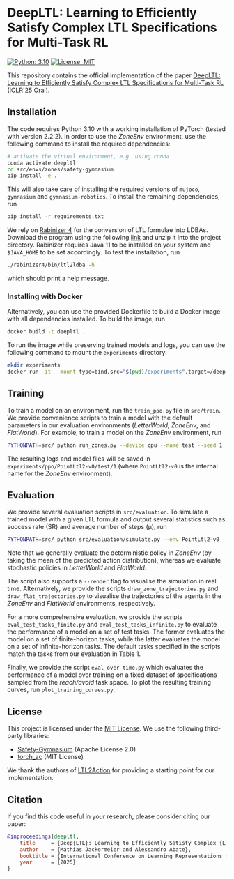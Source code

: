 # DeepLTL: Learning to Efficiently Satisfy Complex LTL Specifications for Multi-Task RL

[![Python: 3.10](https://img.shields.io/badge/Python-3.10-blue.svg)](https://www.python.org/downloads/release/python-3100/)
[![License: MIT](https://img.shields.io/badge/License-MIT-yellow.svg)](https://opensource.org/licenses/MIT)

This repository contains the official implementation of the paper [DeepLTL: Learning to Efficiently Satisfy Complex LTL Specifications for Multi-Task RL](https://openreview.net/pdf?id=9pW2J49flQ) (ICLR'25 Oral).

## Installation
The code requires Python 3.10 with a working installation of PyTorch (tested with version 2.2.2). In order to use the _ZoneEnv_ environment, use the following command to install the required dependencies:
```bash
# activate the virtual environment, e.g. using conda
conda activate deepltl
cd src/envs/zones/safety-gymnasium
pip install -e .
```
This will also take care of installing the required versions of `mujoco`, `gymnasium` and `gymnasium-robotics`. To install the remaining dependencies, run
```bash
pip install -r requirements.txt
```
We rely on [Rabinizer 4](https://www7.in.tum.de/~kretinsk/rabinizer4.html) for the conversion of LTL formulae into LDBAs. Download the program using the following [link](https://www7.in.tum.de/~kretinsk/rabinizer4.zip) and unzip it into the project directory. Rabinizer requires Java 11 to be installed on your system and `$JAVA_HOME` to be set accordingly. To test the installation, run
```bash
./rabinizer4/bin/ltl2ldba -h
```
which should print a help message.

### Installing with Docker
Alternatively, you can use the provided Dockerfile to build a Docker image with all dependencies installed. To build the image, run
```bash
docker build -t deepltl .
```
To run the image while preserving trained models and logs, you can use the following command to mount the `experiments` directory:
```bash
mkdir experiments
docker run -it --mount type=bind,src="$(pwd)/experiments",target=/deep-ltl/experiments deepltl
```

## Training

To train a model on an environment, run the `train_ppo.py` file in `src/train`. We provide convenience scripts to train a model with the default parameters in our evaluation environments (_LetterWorld_, _ZoneEnv_, and _FlatWorld_). For example, to train a model on the _ZoneEnv_ environment, run
```bash
PYTHONPATH=src/ python run_zones.py --device cpu --name test --seed 1
```
The resulting logs and model files will be saved in `experiments/ppo/PointLtl2-v0/test/1` (where `PointLtl2-v0` is the internal name for the _ZoneEnv_ environment).

## Evaluation

We provide several evaluation scripts in `src/evaluation`. To simulate a trained model with a given LTL formula and output several statistics such as success rate (SR) and average number of steps (μ), run
```bash
PYTHONPATH=src/ python src/evaluation/simulate.py --env PointLtl2-v0 --exp test --seed 1 --formula '(!blue U green) & F yellow' --finite --deterministic
```

Note that we generally evaluate the deterministic policy in _ZoneEnv_ (by taking the mean of the predicted action distribution), whereas we evaluate stochastic policies in _LetterWorld_ and _FlatWorld_.

The script also supports a `--render` flag to visualise the simulation in real time. Alternatively, we provide the scripts `draw_zone_trajectories.py` and `draw_flat_trajectories.py` to visualise the trajectories of the agents in the _ZoneEnv_ and _FlatWorld_ environments, respectively.

For a more comprehensive evaluation, we provide the scripts `eval_test_tasks_finite.py` and `eval_test_tasks_infinite.py` to evaluate the performance of a model on a set of test tasks. The former evaluates the model on a set of finite-horizon tasks, while the latter evaluates the model on a set of infinite-horizon tasks. The default tasks specified in the scripts match the tasks from our evaluation in Table 1.

Finally, we provide the script `eval_over_time.py` which evaluates the performance of a model over training on a fixed dataset of specifications sampled from the _reach/avoid_ task space. To plot the resulting training curves, run `plot_training_curves.py`.

## License
This project is licensed under the [MIT License](LICENSE). We use the following third-party libraries:
- [Safety-Gymnasium](https://github.com/PKU-Alignment/safety-gymnasium) (Apache License 2.0)
- [torch_ac](https://github.com/lcswillems/torch-ac) (MIT License)

We thank the authors of [LTL2Action](https://github.com/LTL2Action/LTL2Action) for providing a starting point for our implementation.

## Citation
If you find this code useful in your research, please consider citing our paper:
```bibtex
@inproceedings{deepltl,
    title     = {Deep{LTL}: Learning to Efficiently Satisfy Complex {LTL} Specifications for Multi-Task {RL}},
    author    = {Mathias Jackermeier and Alessandro Abate},
    booktitle = {International Conference on Learning Representations ({ICLR})},
    year      = {2025}
}
```
